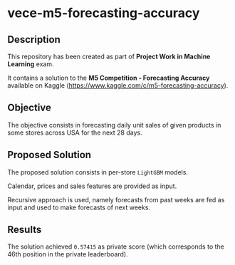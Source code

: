 # vece-m5-forecasting-accuracy
 
## Description
This repository has been created as part of **Project Work in Machine Learning** exam.

It contains a solution to the **M5 Competition - Forecasting Accuracy** available on Kaggle (https://www.kaggle.com/c/m5-forecasting-accuracy).


## Objective
The objective consists in forecasting daily unit sales of given products in some stores across USA for the next 28 days.

## Proposed Solution
The proposed solution consists in per-store `LightGBM` models.

Calendar, prices and sales features are provided as input. 

Recursive approach is used, namely forecasts from past weeks are fed as input and used to make forecasts of next weeks.

## Results

The solution achieved `0.57415` as private score (which corresponds to the 46th position in the private leaderboard).
  



